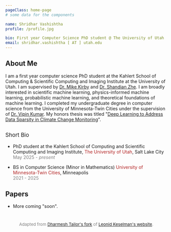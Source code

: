 ```yaml
---
pageClass: home-page
# some data for the components

name: Shridhar Vashishtha
profile: /profile.jpg

bio: First year Computer Science PhD student @ The University of Utah
email: shridhar.vashishtha [ AT ] utah.edu
---
```


<ProfileSection :frontmatter="$page.frontmatter" />

## About Me

I am a first year computer science PhD student at the Kahlert School of Computing & Scientific Computing and Imaging Institute at the University of Utah. I am supervised by [Dr. Mike Kirby](https://users.cs.utah.edu/~kirby/) and [Dr. Shandian Zhe](https://users.cs.utah.edu/~zhe/). 
I am broadly interested in scientific machine learning, physics-informed machine learning, probabilistic machine learning, and theoretical foundations of machine learning. 
I completed my undergraduate degree in computer science from the University of Minnesota-Twin Cities under the supervision of [Dr. Vipin Kumar](https://www-users.cse.umn.edu/~kumar001/). My honors thesis was titled "[Deep Learning to Address Data Sparsity in Climate Change Monitoring](https://conservancy.umn.edu/items/194f096b-8dd4-4a88-94f2-60d13ad5c482)".

<p style="font-size:17px; padding-top:0.75em ">Short Bio</p>

- PhD student at the Kahlert School of Computing and Scientific Computing and Imaging Institute, <span style="color:FireBrick; ">The University of Utah</span>, Salt Lake City <br/>
<span style="color:Gray; ">May 2025 - *present*</span>

- BS in Computer Science (Minor in Mathematics) <span style="color:FireBrick; ">University of Minnesota-Twin Cities</span>, Minneapolis <br/>
<span style="color:Gray; ">2021 - 2025</span>

## Papers

- More coming "soon".

<!-- Custom style for this page -->

<style lang="stylus">

.theme-container.home-page .page
  font-size 15px
  font-family "lucida grande", "lucida sans unicode", lucida, "Helvetica Neue", Helvetica, Arial, sans-serif;
  p
    margin 0 0 0.5rem
  p, ul, ol
    line-height normal
  a
    font-weight normal
  .theme-default-content:not(.custom) > h2
    margin-bottom 0.5rem
  .theme-default-content:not(.custom) > h2:first-child + p
    margin-top 0.5rem
  .theme-default-content:not(.custom) > h3
    padding-top 4rem

  /* Override */
  .md-card
    margin-top 0.5em
    .card-image
      padding 0.2rem
    .card-content p
      -webkit-margin-after 0.2em

@media (max-width: 419px)
  .theme-container.home-page .page
    p, ul, ol
      line-height 1.5

    .md-card
      .card-image
        img 
          width 100%
          max-width 400px

</style>
<p style="font-size: 13px; text-align: center; color: gray; padding-top: 2em;">
  Adapted from <a href="https://github.com/dvtailor/dvtailor.github.io" target="_blank" rel="noopener noreferrer">Dharmesh Tailor's fork</a> of <a href="https://github.com/leonidk/leonidk.github.io" target="_blank" rel="noopener noreferrer">Leonid Keselman's website</a>.
</p>